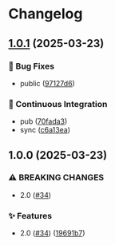 # Changelog

## [1.0.1](https://github.com/KarinJS/puppeteer/compare/@karinjs/create-puppeteer-v1.0.0...@karinjs/create-puppeteer-v1.0.1) (2025-03-23)


### 🐛 Bug Fixes

* public ([97127d6](https://github.com/KarinJS/puppeteer/commit/97127d677877aee217c9e33915a77bcb4c03be3c))


### 🎡 Continuous Integration

* pub ([70fada3](https://github.com/KarinJS/puppeteer/commit/70fada357492e18122a7b05c27f881cbdd27a989))
* sync ([c6a13ea](https://github.com/KarinJS/puppeteer/commit/c6a13ea3fc439468a816e4d623fdb3752d3385c4))

## 1.0.0 (2025-03-23)


### ⚠ BREAKING CHANGES

* 2.0 ([#34](https://github.com/KarinJS/puppeteer/issues/34))

### ✨ Features

* 2.0 ([#34](https://github.com/KarinJS/puppeteer/issues/34)) ([19691b7](https://github.com/KarinJS/puppeteer/commit/19691b70ca598fbbca2d29075c0f3efc1f1403b1))
